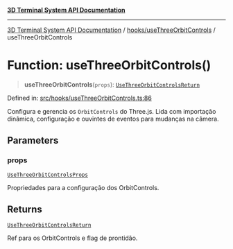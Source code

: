 [**3D Terminal System API Documentation**](../../../README.md)

***

[3D Terminal System API Documentation](../../../README.md) / [hooks/useThreeOrbitControls](../README.md) / useThreeOrbitControls

# Function: useThreeOrbitControls()

> **useThreeOrbitControls**(`props`): [`UseThreeOrbitControlsReturn`](../interfaces/UseThreeOrbitControlsReturn.md)

Defined in: [src/hooks/useThreeOrbitControls.ts:86](https://github.com/Dicommunitas/ThreeJS_Terminal_3D/blob/4466777f13a6776beed134cf281b05ece637d113/src/hooks/useThreeOrbitControls.ts#L86)

Configura e gerencia os `OrbitControls` do Three.js.
Lida com importação dinâmica, configuração e ouvintes de eventos para mudanças na câmera.

## Parameters

### props

[`UseThreeOrbitControlsProps`](../interfaces/UseThreeOrbitControlsProps.md)

Propriedades para a configuração dos OrbitControls.

## Returns

[`UseThreeOrbitControlsReturn`](../interfaces/UseThreeOrbitControlsReturn.md)

Ref para os OrbitControls e flag de prontidão.
